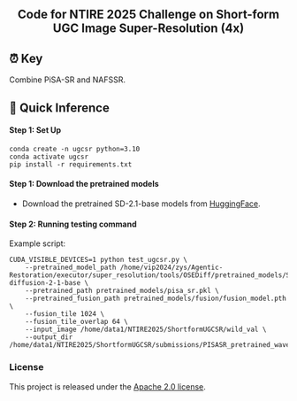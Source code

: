 
<div align="center">
<h2>Code for NTIRE 2025 Challenge on Short-form UGC Image Super-Resolution (4x)</h2>

</div>


## ⏰ Key
Combine PiSA-SR and NAFSSR.



## 🍭 Quick Inference
#### Step 1: Set Up
```
conda create -n ugcsr python=3.10
conda activate ugcsr
pip install -r requirements.txt
```

#### Step 1: Download the pretrained models
- Download the pretrained SD-2.1-base models from [HuggingFace](https://huggingface.co/stabilityai/stable-diffusion-2-1-base).

#### Step 2: Running testing command 
Example script:
```
CUDA_VISIBLE_DEVICES=1 python test_ugcsr.py \
    --pretrained_model_path /home/vip2024/zys/Agentic-Restoration/executor/super_resolution/tools/OSEDiff/pretrained_models/SD/stable-diffusion-2-1-base \
    --pretrained_path pretrained_models/pisa_sr.pkl \
    --pretrained_fusion_path pretrained_models/fusion/fusion_model.pth \
    --fusion_tile 1024 \
    --fusion_tile_overlap 64 \
    --input_image /home/data1/NTIRE2025/ShortformUGCSR/wild_val \
    --output_dir /home/data1/NTIRE2025/ShortformUGCSR/submissions/PISASR_pretrained_wavelet_align_fusion/wild
```



### License
This project is released under the [Apache 2.0 license](LICENSE).

